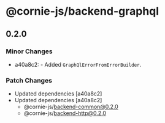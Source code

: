 # @cornie-js/backend-graphql

## 0.2.0

### Minor Changes

- a40a8c2: - Added `GraphQlErrorFromErrorBuilder`.

### Patch Changes

- Updated dependencies [a40a8c2]
- Updated dependencies [a40a8c2]
  - @cornie-js/backend-common@0.2.0
  - @cornie-js/backend-http@0.2.0
